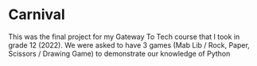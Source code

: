 # Carnival
This was the final project for my Gateway To Tech course that I took in grade 12 (2022). We were asked to have 3 games (Mab Lib / Rock, Paper, Scissors / Drawing Game) to demonstrate our knowledge of Python
